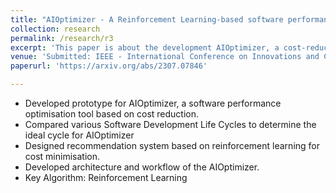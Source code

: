 ```yaml
---
title: "AIOptimizer - A Reinforcement Learning-based software performance optimisation prototype for cost minimisation"
collection: research
permalink: /research/r3
excerpt: 'This paper is about the development AIOptimizer, a cost-reduction software performance tool, with a reinforcement learning-based recommendation system. Additionally, evaluation of Software Development Life Cycles and designing th of system's architecture, emphasizing the key algorithm of reinforcement learning has been done.'
venue: 'Submitted: IEEE - International Conference on Innovations and Challenges in Emerging Technologies 2024 [under review] '
paperurl: 'https://arxiv.org/abs/2307.07846'

---
```

- Developed prototype for AIOptimizer, a software performance optimisation tool based on cost reduction.
- Compared various Software Development Life Cycles to determine the ideal cycle for
AIOptimizer
- Designed recommendation system based on reinforcement learning for cost minimisation.
- Developed architecture and workflow of the AIOptimizer.
- Key Algorithm: Reinforcement Learning

